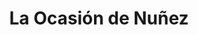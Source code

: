 ---
title: "La Ocasión de Nuñez"
url: /ciudad-autonoma-de-buenos-aires/la-ocasion-de-nunez/
shop: Eisenwaren
---